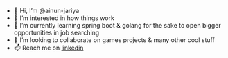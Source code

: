 - 👋 Hi, I’m @ainun-jariya
- 👀 I’m interested in how things work
- 🌱 I’m currently learning spring boot & golang for the sake to open bigger opportunities in job searching
- 💞️ I’m looking to collaborate on games projects & many other cool stuff
- 📫 Reach me on [linkedin](https://www.linkedin.com/in/ainun-jariya) 

<!---
ainun-jariya/ainun-jariya is a ✨ special ✨ repository because its `README.md` (this file) appears on your GitHub profile.
You can click the Preview link to take a look at your changes.
--->
